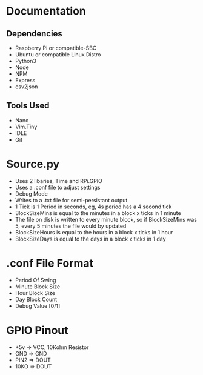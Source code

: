 # Documentation
## Dependencies
- Raspberry Pi or compatible-SBC
- Ubuntu or compatible Linux Distro
- Python3
- Node
- NPM
- Express
- csv2json

## Tools Used
- Nano
- Vim.Tiny
- IDLE
- Git

# Source.py
- Uses 2 libaries, Time and RPi.GPIO
- Uses a .conf file to adjust settings
- Debug Mode
- Writes to a .txt file for semi-persistant output
- 1 Tick is 1 Period in seconds, eg, 4s period has a 4 second tick
- BlockSizeMins is equal to the minutes in a block x ticks in 1 minute
- The file on disk is written to every minute block, so if BlockSizeMins was 5, every 5 minutes the file would by updated
- BlockSizeHours is equal to the hours in a block x ticks in 1 hour
- BlockSizeDays is equal to the days in a block x ticks in 1 day

# .conf File Format

- Period Of Swing
- Minute Block Size
- Hour Block Size
- Day Block Count
- Debug Value [0/1]

# GPIO Pinout
- +5v =>  VCC, 10Kohm Resistor
- GND =>  GND
- PIN2 => DOUT
- 10KO => DOUT


